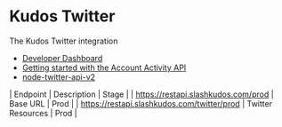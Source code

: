 # Kudos Twitter

The Kudos Twitter integration

- [Developer Dashboard](https://developer.twitter.com/en/portal/dashboard)
- [Getting started with the Account Activity API](https://developer.twitter.com/en/docs/tutorials/getting-started-with-the-account-activity-api)
- [node-twitter-api-v2](https://github.com/PLhery/node-twitter-api-v2)

| Endpoint | Description | Stage |
| <https://restapi.slashkudos.com/prod> | Base URL | Prod |
| <https://restapi.slashkudos.com/twitter/prod> | Twitter Resources | Prod |

<!-- Links -->
